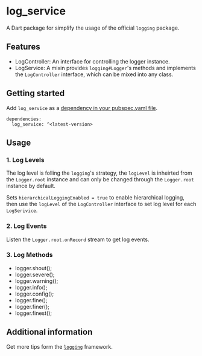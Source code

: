 <!-- 
This README describes the package. If you publish this package to pub.dev,
this README's contents appear on the landing page for your package.

For information about how to write a good package README, see the guide for
[writing package pages](https://dart.dev/guides/libraries/writing-package-pages). 

For general information about developing packages, see the Dart guide for
[creating packages](https://dart.dev/guides/libraries/create-library-packages)
and the Flutter guide for
[developing packages and plugins](https://flutter.dev/developing-packages). 
-->

# log_service

A Dart package for simplify the usage of the official `logging` package.

## Features

- LogController: An interface for controlling the logger instance.
- LogService: A mixin provides `logging#Logger`'s methods and implements the `LogController` interface, which can be mixed into any class.

## Getting started

Add `log_service` as a [dependency in your pubspec.yaml file](https://dart.dev/guides/packages).

```
dependencies:
  log_service: ^<latest-version>
```

## Usage

### 1. Log Levels

The log level is folling the `logging`'s strategy, the `logLevel` is inheirted from the `Logger.root` instance and can only be changed through the `Logger.root` instance by default.

Sets `hierarchicalLoggingEnabled = true` to enable hierarchical logging, then use the `logLevel` of the `LogController` interface to set log level for each `LogSerivice`.

### 2. Log Events

Listen the `Logger.root.onRecord` stream to get log events.

### 3. Log Methods

- logger.shout();
- logger.severe();
- logger.warning();
- logger.info();
- logger.config();
- logger.fine();
- logger.finer();
- logger.finest();

## Additional information

Get more tips form the [`logging`][1] framework.

[1]: https://pub.dev/packages/logging